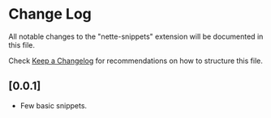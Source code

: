 # Change Log

All notable changes to the "nette-snippets" extension will be documented in this file.

Check [Keep a Changelog](http://keepachangelog.com/) for recommendations on how to structure this file.

## [0.0.1]

- Few basic snippets.